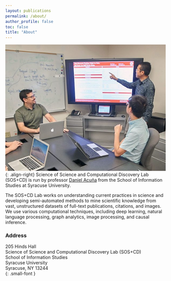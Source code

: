 ```yaml
---
layout: publications
permalink: /about/
author_profile: false
toc: false
title: "About"
---
```

<style>
article.page {
 padding-right: 0px;
}
</style>
![](/assets/images/daniel-acuna-research-group-medium.png){: .align-right}
Science of Science and Computational Discovery Lab (SOS+CD) is run by professor [Daniel Acuña](https://acuna.io/) from the School of Information Studies at Syracuse University.

The SOS+CD Lab works on understanding current practices in science and developing semi-automated methods to mine scientific knowledge from vast, unstructured datasets of full-text publications, citations, and images. We use various computational techniques, including deep learning, natural language processing, graph analytics, image processing, and causal inference.



### Address
205 Hinds Hall   
Science of Science and Computational Discovery Lab (SOS+CD)   
School of Information Studies   
Syracuse University  
Syracuse, NY 13244  
{: .small-font }